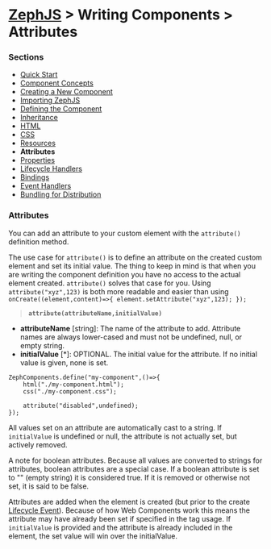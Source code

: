 # [ZephJS](../README.md) > Writing Components > Attributes

### Sections

- [Quick Start](./ComponentQuickStart.md)
- [Component Concepts](./ComponentConcepts.md)
- [Creating a New Component](./docs/ComponentCreation.md)
- [Importing ZephJS](./ComponentImporting.md)
- [Defining the Component](./ComponentDefinition.md)
- [Inheritance](./ComponentInheritance.md)
- [HTML](./ComponentMarkup.md)
- [CSS](./ComponentStyling.md)
- [Resources](./ComponentAssets.md)
- **Attributes**
- [Properties](./ComponentProperties.md)
- [Lifecycle Handlers](./ComponentLifecycleHandlers.md)
- [Bindings](./ComponentBindings.md)
- [Event Handlers](./ComponentEvents.md)
- [Bundling for Distribution](./docs/ComponentBundling.md)

### Attributes

You can add an attribute to your custom element with the `attribute()` definition method.

The use case for `attribute()` is to define an attribute on the created custom element and set its initial value.  The thing to keep in mind is that when you are writing the component definition you have no access to the actual element created.  `attribute()` solves that case for you.  Using `attribute("xyz",123)` is both more readable and easier than using `onCreate((element,content)=>{ element.setAttribute("xyz",123); });`

> **`attribute(attributeName,initialValue)`**
 - **attributeName** [string]: The name of the attribute to add.  Attribute names are always lower-cased and must not be undefined, null, or empty string.
 - **initialValue** [*]: OPTIONAL. The initial value for the attribute. If no initial value is given, none is set.

```
ZephComponents.define("my-component",()=>{
	html("./my-component.html");
	css("./my-component.css");

	attribute("disabled",undefined);
});
```

All values set on an attribute are automatically cast to a string. If `initialValue` is undefined or null, the attribute is not actually set, but actively removed.

A note for boolean attributes.  Because all values are converted to strings for attributes, boolean attributes are a special case.  If a boolean attribute is set to "" (empty string) it is considered true.  If it is removed or otherwise not set, it is said to be false.

Attributes are added when the element is created (but prior to the create [Lifecycle Event](./ComponentLifecycleHandlers.md)).  Because of how Web Components work this means the attribute may have already been set if specified in the tag usage. If `initialValue` is provided and the attribute is already included in the element, the set value will win over the initialValue.
